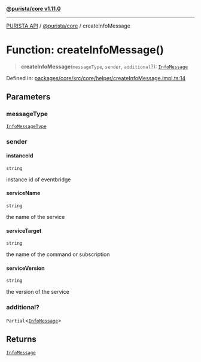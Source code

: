 [**@purista/core v1.11.0**](../README.md)

***

[PURISTA API](../../../packages.md) / [@purista/core](../README.md) / createInfoMessage

# Function: createInfoMessage()

> **createInfoMessage**(`messageType`, `sender`, `additional`?): [`InfoMessage`](../type-aliases/InfoMessage.md)

Defined in: [packages/core/src/core/helper/createInfoMessage.impl.ts:14](https://github.com/puristajs/purista/blob/master/packages/core/src/core/helper/createInfoMessage.impl.ts#L14)

## Parameters

### messageType

[`InfoMessageType`](../type-aliases/InfoMessageType.md)

### sender

#### instanceId

`string`

instance id of eventbridge

#### serviceName

`string`

the name of the service

#### serviceTarget

`string`

the name of the command or subscription

#### serviceVersion

`string`

the version of the service

### additional?

`Partial`\<[`InfoMessage`](../type-aliases/InfoMessage.md)\>

## Returns

[`InfoMessage`](../type-aliases/InfoMessage.md)
